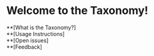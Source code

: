 # Welcome to the Taxonomy! 

**[What is the Taxonomy?]<br>
**[Usage Instructions]<br>
**[Open issues]<br>
**[Feedback]<br>
